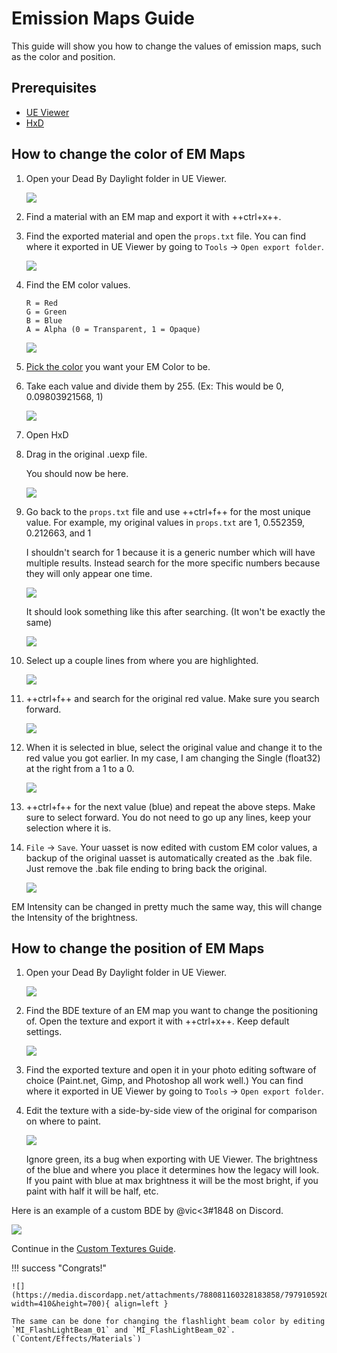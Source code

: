 # Emission Maps Guide

This guide will show you how to change the values of emission maps, such as the color and position.

## Prerequisites

- [UE Viewer](https://www.gildor.org/en/projects/umodel)
- [HxD](https://mh-nexus.de/en/hxd/)

## How to change the color of EM Maps

1. Open your Dead By Daylight folder in UE Viewer.

    ![](https://cdn.discordapp.com/attachments/756720238967390312/967661168346935366/unknown.png)

2. Find a material with an EM map and export it with ++ctrl+x++.
3. Find the exported material and open the `props.txt` file. You can find where it exported in UE Viewer by going to `Tools` → `Open export folder`.

    ![](https://images-ext-1.discordapp.net/external/wL-IQOvWwgF45izD7s5F6b3utOfQwoYrdTJubwTwEaI/https/media.discordapp.net/attachments/797628786530713621/797634032007381062/unknown.png)

4. Find the EM color values.
    ```
    R = Red
    G = Green
    B = Blue
    A = Alpha (0 = Transparent, 1 = Opaque)
    ```

    ![](https://media.discordapp.net/attachments/797628786530713621/797634255404269578/unknown.png)

5. [Pick the color](https://htmlcolorcodes.com/color-picker/) you want your EM Color to be.
6. Take each value and divide them by 255. (Ex: This would be 0, 0.09803921568, 1)

    ![](https://images-ext-1.discordapp.net/external/3AstwqrnNkvslWhTcI_WK7itjuxwU0ltnD4M835ajF8/https/media.discordapp.net/attachments/797628786530713621/797635848623357972/color.jpg)

7. Open HxD
8. Drag in the original .uexp file. 

    You should now be here.

    ![](https://images-ext-1.discordapp.net/external/bMPKLPVzDT59TRpW9PFpqVZfnqWmByL1W9zjJN9kcYc/https/media.discordapp.net/attachments/797628786530713621/797639662129905674/unknown.png)

9. Go back to the `props.txt` file and use ++ctrl+f++ for the most unique value. For example, my original values in `props.txt` are 1, 0.552359, 0.212663, and 1

    I shouldn't search for 1 because it is a generic number which will have multiple results. Instead search for the more specific numbers because they will only appear one time.

    ![](https://images-ext-1.discordapp.net/external/l7WthovwDL3yzDeCnvcr9uakH422ViJtdswAPwVqo08/https/media.discordapp.net/attachments/797628786530713621/797641092878303252/unknown.png)

    It should look something like this after searching. (It won't be exactly the same)

    ![](https://images-ext-2.discordapp.net/external/EfV5u15UUy3ehWTlxEeJHHHlhdiZEC6IQwLfUn5pNXo/https/media.discordapp.net/attachments/797628786530713621/797641415516880896/unknown.png)

10. Select up a couple lines from where you are highlighted.

    ![](https://images-ext-1.discordapp.net/external/LeQyxcj3CTuN1_OGLikBdMOTH98PfELPRBT5OMBoNME/https/media.discordapp.net/attachments/797628786530713621/797642241904082964/Hnet-image.gif)

11. ++ctrl+f++ and search for the original red value. Make sure you search forward.

    ![](https://images-ext-1.discordapp.net/external/cLcgtRY01iZO9UMkBhKsVosbvjwkUs276rIKiRnX3kc/https/media.discordapp.net/attachments/797628786530713621/797642609731960882/unknown.png)

12. When it is selected in blue, select the original value and change it to the red value you got earlier.
In my case, I am changing the Single (float32) at the right from a 1 to a 0.

    ![](https://images-ext-1.discordapp.net/external/xpKyGtXeE2QS4NFh3tZQgOReDM6zUQNC0gbwYsytLoY/https/media.discordapp.net/attachments/797628786530713621/797643454112595999/unknown.png)

13. ++ctrl+f++ for the next value (blue) and repeat the above steps. Make sure to select forward. You do not need to go up any lines, keep your selection where it is.
14. `File` → `Save`.
Your uasset is now edited with custom EM color values, a backup of the original uasset is automatically created as the .bak file. Just remove the .bak file ending to bring back the original.

    ![](https://images-ext-2.discordapp.net/external/OyhwolHWHYom6zBju6PYbDGrKOTIKLq1dJk6VJ4X70Q/%3Fwidth%3D786%26height%3D779/https/media.discordapp.net/attachments/797628786530713621/797646327818223616/unknown.png)

EM Intensity can be changed in pretty much the same way, this will change the Intensity of the brightness.

## How to change the position of EM Maps

1. Open your Dead By Daylight folder in UE Viewer.

    ![](https://images-ext-2.discordapp.net/external/aHO1nQ_Mz4-lg48MPivnC5yDjQMqIMH7zccCU9q3kbQ/https/media.discordapp.net/attachments/833812099263627335/833852232449261578/unknown.png)

2. Find the BDE texture of an EM map you want to change the positioning of. Open the texture and export it with ++ctrl+x++. Keep default settings.

    ![](https://images-ext-1.discordapp.net/external/nc-rKHShhCVvNIXDkrO6VvEjdmUj6UB4Ed-saZXMbLM/https/media.discordapp.net/attachments/797628786530713621/797649544213037106/unknown.png)

3. Find the exported texture and open it in your photo editing software of choice (Paint.net, Gimp, and Photoshop all work well.) You can find where it exported in UE Viewer by going to `Tools` → `Open export folder`.
4. Edit the texture with a side-by-side view of the original for comparison on where to paint.

    ![](https://images-ext-2.discordapp.net/external/J-g_KPyoaZSUIu2hgVYZgyWzO2LZtYhl3QefPWGN3NQ/https/media.discordapp.net/attachments/797628786530713621/797658686205460520/unknown.png)

    Ignore green, its a bug when exporting with UE Viewer. The brightness of the blue and where you place it determines how the legacy will look. If you paint with blue at max brightness it will be the most bright, if you paint with half it will be half, etc.

Here is an example of a custom BDE by @vic<3#1848 on Discord.

![](https://media.discordapp.net/attachments/797660510287691786/797826177154285578/legacyBDE.png?width=700&height=700)

Continue in the [Custom Textures Guide](../Textures/#editing-cooking).

!!! success "Congrats!"
    
    ![](https://media.discordapp.net/attachments/788081160328183858/797910592035225600/unknown.png?width=410&height=700){ align=left }
    
    The same can be done for changing the flashlight beam color by editing `MI_FlashLightBeam_01` and `MI_FlashLightBeam_02`. (`Content/Effects/Materials`)